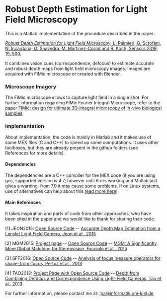 # Robust Depth Estimation for Light Field Microscopy

This is a Matlab implementation of the procedure described in the paper:

[*Robust Depth Estimation for Light Field Microscopy*, L. Palmieri, G. Scrofani, N. Incardona, G. Saavedra, M. Martínez-Corral and R. Koch, Sensors 2019, 19, 500.](https://www.mdpi.com/1424-8220/19/3/500)

It combines vision cues (correspondence, defocus) to estimate accurate and robust depth maps from light field microscopy images. Images are acquired with FiMic microscope or created with Blender.

### Microscope Imagery
The FiMic microscope allows to capture light field in a single shot.
For further information regarding FiMic Fourier Integral Microscope, refer to the paper [FIMic: design for ultimate 3D-integral microscopy of in-vivo biological samples](https://www.ncbi.nlm.nih.gov/pmc/articles/PMC5772586/)

### Implementation
About implementation, the code is mainly in Matlab and it makes use of some MEX files (C and C++) to speed up some computations. It uses other toolboxes, but they are already present in the github folders (see References for more details).

#### Dependencies
The dependencies are a C++ compiler for the MEX code (if you are using gcc, supported version is 4.7; however until 6.x is working and Matlab just gives a warning, from 7.0 it may cause some problems. If on Linux systems, use of alternatives can help about this [read more here](https://askubuntu.com/questions/26498/how-to-choose-the-default-gcc-and-g-version))

#### Main References
It takes inspiration and parts of code from other approaches, who have been cited in the paper and we would like to thank for sharing their code.

[1] JEON2015: [Open Source Code](https://drive.google.com/file/d/0B2553ggh3QTcS01zU0RjOG5FTjQ/view)
 -- [Accurate Depth Map Estimation from a Lenslet Light Field Camera, Jeon et al., 2015](https://www.cv-foundation.org/openaccess/content_cvpr_2015/papers/Jeon_Accurate_Depth_Map_2015_CVPR_paper.pdf)

[2] MGM2015: [Project page](http://www.bmva.org/bmvc/2015/papers/paper090/index.html) -- [Open Source Code](http://www.bmva.org/bmvc/2015/papers/paper090/index.html) -- 
[MGM: A Significantly More Global Matching for Stereovision, Facciolo et al., 2015](http://www.bmva.org/bmvc/2015/papers/paper090/paper090.pdf)

[3] SFF2016: [Open Source Code](https://sites.google.com/view/cvia/downloads) -- [Analysis of focus measure operators for shape-from-focus, Pertuz et al., 2013](https://www.sciencedirect.com/science/article/pii/S0031320312004736?via%3Dihub)

[4] TAO2013: [Project Page with Open Source Code](http://graphics.berkeley.edu/papers/Tao-DFC-2013-12/) -- [Depth from Combining Defocus and Correspondence Using Light-Field Cameras, Tao et al., 2013](http://graphics.berkeley.edu/papers/Tao-DFC-2013-12/Tao-DFC-2013-12.pdf)


For further information, please contact me at: lpa@informatik.uni-kiel.de
